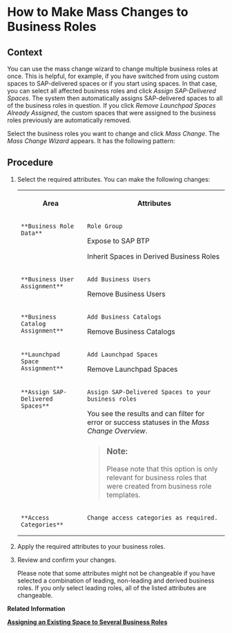 <!-- loio07a3a58ecdbb481cab76fc4e867811cb -->

# How to Make Mass Changes to Business Roles



<a name="loio07a3a58ecdbb481cab76fc4e867811cb__HowToMakeMassChangesBusinessRoles_context"/>

## Context

You can use the mass change wizard to change multiple business roles at once. This is helpful, for example, if you have switched from using custom spaces to SAP-delivered spaces or if you start using spaces. In that case, you can select all affected business roles and click *Assign SAP-Delivered Spaces*. The system then automatically assigns SAP-delivered spaces to all of the business roles in question. If you click *Remove Launchpad Spaces Already Assigned*, the custom spaces that were assigned to the business roles previously are automatically removed.

Select the business roles you want to change and click *Mass Change*. The *Mass Change Wizard* appears. It has the following pattern:



<a name="loio07a3a58ecdbb481cab76fc4e867811cb__HowToMakeMassChangesBusinessRoles_steps"/>

## Procedure

1.  Select the required attributes. You can make the following changes:


    <table>
    <tr>
    <th valign="top">

    Area


    
    </th>
    <th valign="top">

    Attributes


    
    </th>
    </tr>
    <tr>
    <td valign="top">
    
        **Business Role Data**


    
    </td>
    <td valign="top">
    
        Role Group

    Expose to SAP BTP

    Inherit Spaces in Derived Business Roles


    
    </td>
    </tr>
    <tr>
    <td valign="top">
    
        **Business User Assignment**


    
    </td>
    <td valign="top">
    
        Add Business Users

    Remove Business Users


    
    </td>
    </tr>
    <tr>
    <td valign="top">
    
        **Business Catalog Assignment**


    
    </td>
    <td valign="top">
    
        Add Business Catalogs

    Remove Business Catalogs


    
    </td>
    </tr>
    <tr>
    <td valign="top">
    
        **Launchpad Space Assignment**


    
    </td>
    <td valign="top">
    
        Add Launchpad Spaces

    Remove Launchpad Spaces


    
    </td>
    </tr>
    <tr>
    <td valign="top">
    
        **Assign SAP-Delivered Spaces**


    
    </td>
    <td valign="top">
    
        Assign SAP-Delivered Spaces to your business roles

    You see the results and can filter for error or success statuses in the *Mass Change Overview*.

    > ### Note:  
    > Please note that this option is only relevant for business roles that were created from business role templates.


    
    </td>
    </tr>
    <tr>
    <td valign="top">
    
        **Access Categories**


    
    </td>
    <td valign="top">
    
        Change access categories as required.


    
    </td>
    </tr>
    </table>
    
2.  Apply the required attributes to your business roles.

3.  Review and confirm your changes.

    Please note that some attributes might not be changeable if you have selected a combination of leading, non-leading and derived business roles. If you only select leading roles, all of the listed attributes are changeable.


**Related Information**  


[**Assigning an Existing Space to Several Business Roles**](https://help.sap.com/docs/SAP_S4HANA_CLOUD/4fc8d03390c342da8a60f8ee387bca1a/af2b6ad24bd94047bc5e0d84ecc7ebe3.html?version=latest)

